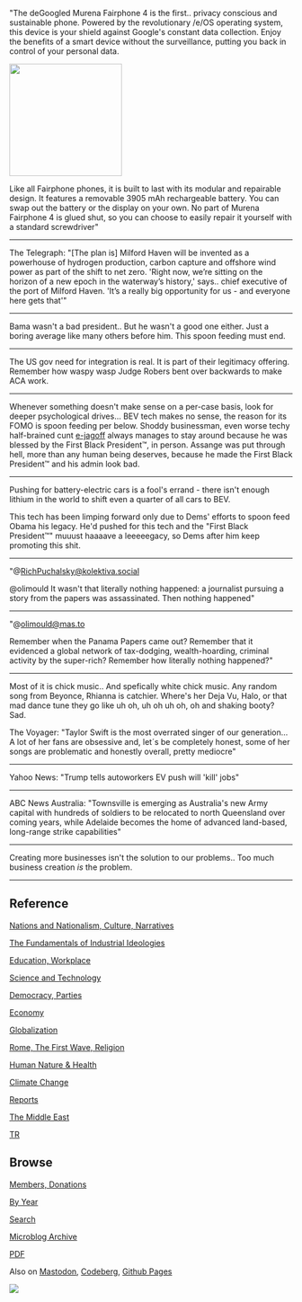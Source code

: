 
"The deGoogled Murena Fairphone 4 is the first.. privacy conscious and
sustainable phone. Powered by the revolutionary /e/OS operating
system, this device is your shield against Google's constant data
collection. Enjoy the benefits of a smart device without the
surveillance, putting you back in control of your personal data. 

<img width='200' src='https://encrypted-tbn0.gstatic.com/images?q=tbn:ANd9GcQNZZCXytR2BmGYaQWCxazZy2qLKYHSEUqxzwiegk3-34CVJYNo_J1r6cxaWJmvbHHri3A&usqp=CAU'/> 

Like all Fairphone phones, it is built to last with its modular and
repairable design. It features a removable 3905 mAh rechargeable
battery. You can swap out the battery or the display on your own. No
part of Murena Fairphone 4 is glued shut, so you can choose to easily
repair it yourself with a standard screwdriver"

---

The Telegraph: "[The plan is] Milford Haven will be invented as a
powerhouse of hydrogen production, carbon capture and offshore wind
power as part of the shift to net zero. 'Right now, we’re sitting on
the horizon of a new epoch in the waterway’s history,' says.. chief
executive of the port of Milford Haven. 'It’s a really big opportunity
for us - and everyone here gets that'"

---

Bama wasn't a bad president.. But he wasn't a good one either. Just a
boring average like many others before him. This spoon feeding must
end.

---

The US gov need for integration is real. It is part of their
legitimacy offering. Remember how waspy wasp Judge Robers bent over
backwards to make ACA work.

---

Whenever something doesn't make sense on a per-case basis, look for
deeper psychological drives... BEV tech makes no sense, the reason for
its FOMO is spoon feeding per below. Shoddy businessman, even worse
techy half-brained cunt [e-jagoff](mbl/2022/ejagofftrump.jpeg) always
manages to stay around because he was blessed by the First Black President™,
in person. Assange was put through hell, more than any human being deserves,
because he made the First Black President™ and his admin look bad.

---

Pushing for battery-electric cars is a fool's errand - there isn't
enough lithium in the world to shift even a quarter of all cars to
BEV.

This tech has been limping forward only due to Dems' efforts to spoon
feed Obama his legacy. He'd pushed for this tech and the "First Black
President™" muuust haaaave a leeeeegacy, so Dems after him keep
promoting this shit.

---

"@RichPuchalsky@kolektiva.social

@olimould It wasn't that literally nothing happened: a journalist
pursuing a story from the papers was assassinated. Then nothing
happened"

---

"@olimould@mas.to

Remember when the Panama Papers came out? Remember that it evidenced a
global network of tax-dodging, wealth-hoarding, criminal activity by
the super-rich? Remember how literally nothing happened?"

---

Most of it is chick music.. And spefically white chick music. Any
random song from Beyonce, Rhianna is catchier. Where's her Deja Vu,
Halo, or that mad dance tune they go like uh oh, uh oh uh oh, oh and
shaking booty? Sad.

The Voyager: "Taylor Swift is the most overrated singer of our
generation... A lot of her fans are obsessive and, let´s be completely
honest, some of her songs are problematic and honestly overall, pretty
mediocre"

---

Yahoo News: "Trump tells autoworkers EV push will 'kill' jobs"

---

ABC News Australia: "Townsville is emerging as Australia's new Army
capital with hundreds of soldiers to be relocated to north Queensland
over coming years, while Adelaide becomes the home of advanced
land-based, long-range strike capabilities"

---

Creating more businesses isn't the solution to our problems.. Too much
business creation *is* the problem.

---

## Reference

[Nations and Nationalism, Culture, Narratives](0119/2013/02/nations-and-nationalism.html)

[The Fundamentals of Industrial Ideologies](0119/2011/04/fundamentals-of-industrial-ideologies.html)

[Education, Workplace](0119/2017/09/education-workplace.html)

[Science and Technology](0119/2018/09/science-technology.html)

[Democracy, Parties](0119/2016/11/democracy.html)

[Economy](2021/01/economy.html)

[Globalization](0119/2018/09/globalization.html)

[Rome, The First Wave, Religion](0119/2017/12/rome.html)

[Human Nature & Health](2020/07/human-nature.html)

[Climate Change](2022/01/climate.html)

[Reports](2021/01/reports.html)

[The Middle East](0119/2019/07/middleeast.html)

[TR](../tr/index.html)

## Browse

[Members, Donations](2022/08/members.html)

[By Year](years.html)

[Search](search.html)

[Microblog Archive](mbl/index.html)

[PDF](https://drive.google.com/uc?export=view&id=1FSi-1MnqXVq_PVTEXzzflwN8-7h92N_R)

Also on 
[Mastodon](https://fosstodon.org/@muratk5n),
[Codeberg](https://muratk5n.codeberg.page/en/),
[Github Pages](https://muratk5n.github.io/thirdwave/en/)

<img src='https://drive.google.com/uc?export=view&id=1zsIeciFSvlr-sWB84Tc0mfZ_NYqn9VQx'/> 


